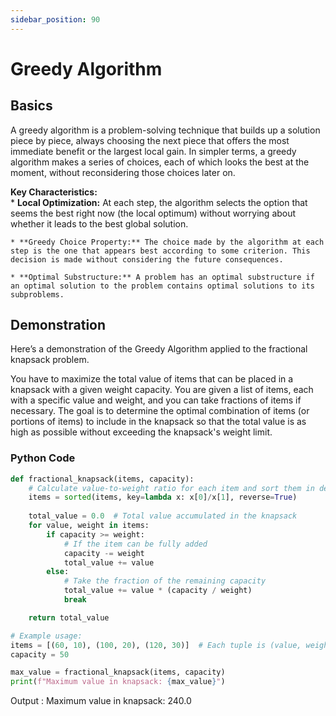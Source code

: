 ```yaml
---
sidebar_position: 90
---
```


# Greedy Algorithm

## Basics
<div style={{ textAlign: 'justify' }}>
A greedy algorithm is a problem-solving technique that builds up a solution piece by piece, always choosing the next piece that offers the most immediate benefit or the largest local gain. In simpler terms, a greedy algorithm makes a series of choices, each of which looks the best at the moment, without reconsidering those choices later on.

**Key Characteristics:**  
    * **Local Optimization:** At each step, the algorithm selects the option that seems the best right now (the local optimum) without worrying about whether it leads to the best global solution.

    * **Greedy Choice Property:** The choice made by the algorithm at each step is the one that appears best according to some criterion. This decision is made without considering the future consequences.

    * **Optimal Substructure:** A problem has an optimal substructure if an optimal solution to the problem contains optimal solutions to its subproblems.
</div>

## Demonstration
Here’s a demonstration of the Greedy Algorithm applied to the fractional knapsack problem.

<div style={{ textAlign: 'justify' }}>
You have to maximize the total value of items that can be placed in a knapsack with a given weight capacity. You are given a list of items, each with a specific value and weight, and you can take fractions of items if necessary. The goal is to determine the optimal combination of items (or portions of items) to include in the knapsack so that the total value is as high as possible without exceeding the knapsack's weight limit.
</div>

### Python Code
```python
def fractional_knapsack(items, capacity):
    # Calculate value-to-weight ratio for each item and sort them in descending order
    items = sorted(items, key=lambda x: x[0]/x[1], reverse=True)
    
    total_value = 0.0  # Total value accumulated in the knapsack
    for value, weight in items:
        if capacity >= weight:
            # If the item can be fully added
            capacity -= weight
            total_value += value
        else:
            # Take the fraction of the remaining capacity
            total_value += value * (capacity / weight)
            break

    return total_value

# Example usage:
items = [(60, 10), (100, 20), (120, 30)]  # Each tuple is (value, weight)
capacity = 50

max_value = fractional_knapsack(items, capacity)
print(f"Maximum value in knapsack: {max_value}")
```
Output : Maximum value in knapsack: 240.0






